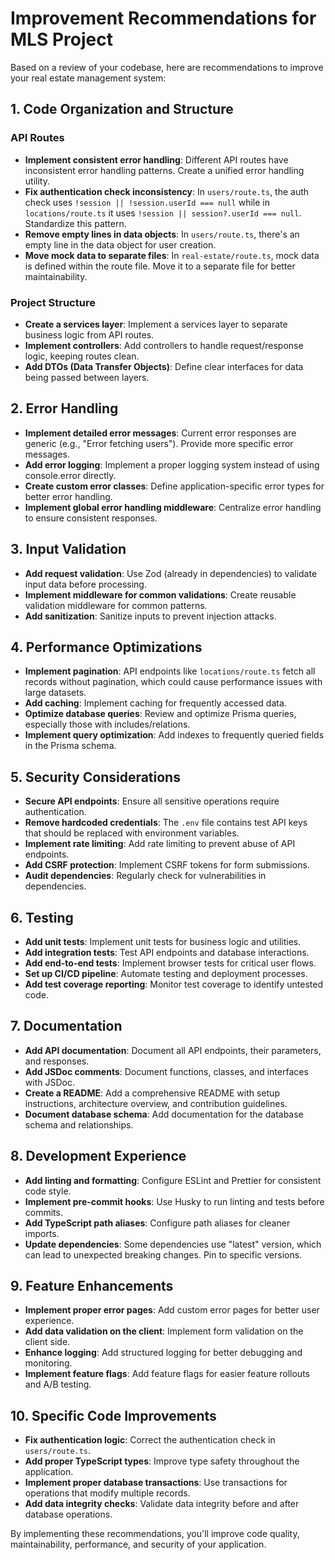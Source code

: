 # Improvement Recommendations for MLS Project

Based on a review of your codebase, here are recommendations to improve your real estate management system:

## 1. Code Organization and Structure

### API Routes
- **Implement consistent error handling**: Different API routes have inconsistent error handling patterns. Create a unified error handling utility.
- **Fix authentication check inconsistency**: In `users/route.ts`, the auth check uses `!session || !session.userId === null` while in `locations/route.ts` it uses `!session || session?.userId === null`. Standardize this pattern.
- **Remove empty lines in data objects**: In `users/route.ts`, there's an empty line in the data object for user creation.
- **Move mock data to separate files**: In `real-estate/route.ts`, mock data is defined within the route file. Move it to a separate file for better maintainability.

### Project Structure
- **Create a services layer**: Implement a services layer to separate business logic from API routes.
- **Implement controllers**: Add controllers to handle request/response logic, keeping routes clean.
- **Add DTOs (Data Transfer Objects)**: Define clear interfaces for data being passed between layers.

## 2. Error Handling

- **Implement detailed error messages**: Current error responses are generic (e.g., "Error fetching users"). Provide more specific error messages.
- **Add error logging**: Implement a proper logging system instead of using console.error directly.
- **Create custom error classes**: Define application-specific error types for better error handling.
- **Implement global error handling middleware**: Centralize error handling to ensure consistent responses.

## 3. Input Validation

- **Add request validation**: Use Zod (already in dependencies) to validate input data before processing.
- **Implement middleware for common validations**: Create reusable validation middleware for common patterns.
- **Add sanitization**: Sanitize inputs to prevent injection attacks.

## 4. Performance Optimizations

- **Implement pagination**: API endpoints like `locations/route.ts` fetch all records without pagination, which could cause performance issues with large datasets.
- **Add caching**: Implement caching for frequently accessed data.
- **Optimize database queries**: Review and optimize Prisma queries, especially those with includes/relations.
- **Implement query optimization**: Add indexes to frequently queried fields in the Prisma schema.

## 5. Security Considerations

- **Secure API endpoints**: Ensure all sensitive operations require authentication.
- **Remove hardcoded credentials**: The `.env` file contains test API keys that should be replaced with environment variables.
- **Implement rate limiting**: Add rate limiting to prevent abuse of API endpoints.
- **Add CSRF protection**: Implement CSRF tokens for form submissions.
- **Audit dependencies**: Regularly check for vulnerabilities in dependencies.

## 6. Testing

- **Add unit tests**: Implement unit tests for business logic and utilities.
- **Add integration tests**: Test API endpoints and database interactions.
- **Add end-to-end tests**: Implement browser tests for critical user flows.
- **Set up CI/CD pipeline**: Automate testing and deployment processes.
- **Add test coverage reporting**: Monitor test coverage to identify untested code.

## 7. Documentation

- **Add API documentation**: Document all API endpoints, their parameters, and responses.
- **Add JSDoc comments**: Document functions, classes, and interfaces with JSDoc.
- **Create a README**: Add a comprehensive README with setup instructions, architecture overview, and contribution guidelines.
- **Document database schema**: Add documentation for the database schema and relationships.

## 8. Development Experience

- **Add linting and formatting**: Configure ESLint and Prettier for consistent code style.
- **Implement pre-commit hooks**: Use Husky to run linting and tests before commits.
- **Add TypeScript path aliases**: Configure path aliases for cleaner imports.
- **Update dependencies**: Some dependencies use "latest" version, which can lead to unexpected breaking changes. Pin to specific versions.

## 9. Feature Enhancements

- **Implement proper error pages**: Add custom error pages for better user experience.
- **Add data validation on the client**: Implement form validation on the client side.
- **Enhance logging**: Add structured logging for better debugging and monitoring.
- **Implement feature flags**: Add feature flags for easier feature rollouts and A/B testing.

## 10. Specific Code Improvements

- **Fix authentication logic**: Correct the authentication check in `users/route.ts`.
- **Add proper TypeScript types**: Improve type safety throughout the application.
- **Implement proper database transactions**: Use transactions for operations that modify multiple records.
- **Add data integrity checks**: Validate data integrity before and after database operations.

By implementing these recommendations, you'll improve code quality, maintainability, performance, and security of your application.